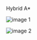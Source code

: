 Hybrid A*

![image 1](https://gitee.com/lucianzhong/hybrid_-a_star_demo/raw/master/scenario_1.png)


![image 2](https://gitee.com/lucianzhong/hybrid_-a_star_demo/raw/master/scenario_1.png)